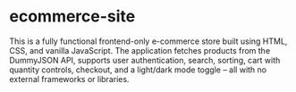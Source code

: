 # ecommerce-site
This is a fully functional frontend-only e-commerce store built using HTML, CSS, and vanilla JavaScript. The application fetches products from the DummyJSON API, supports user authentication, search, sorting, cart with quantity controls, checkout, and a light/dark mode toggle – all with no external frameworks or libraries.

